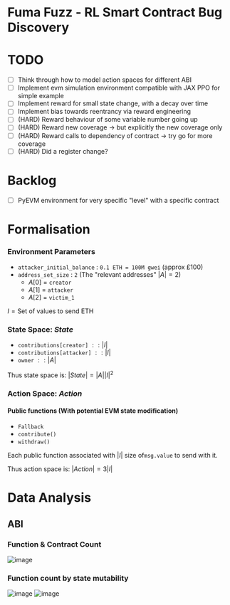 
# Fuma Fuzz - RL Smart Contract Bug Discovery


# TODO

- [ ] Think through how to model action spaces for different ABI
- [ ] Implement evm simulation environment compatible with JAX PPO for simple example
- [ ] Implement reward for small state change, with a decay over time
- [ ] Implement bias towards reentrancy via reward engineering
- [ ] (HARD) Reward behaviour of some variable number going up 
- [ ] (HARD) Reward new coverage -> but explicitly the new coverage only
- [ ] (HARD) Reward calls to dependency of contract -> try go for more coverage 
- [ ] (HARD) Did a register change?

# Backlog

- [ ] PyEVM environment for very specific "level" with a specific contract


# Formalisation


### Environment Parameters

- `attacker_initial_balance` : `0.1 ETH = 100M gwei` (approx £100)
- `address_set_size` : `2` (The "relevant addresses" $|A|=2$)
  - $A[0]$ = `creator`
  - $A[1]$ = `attacker`
  - $A[2]$ = `victim_1`
  



$I=\text{Set of values to send ETH}$


### State Space: $State$

- `contributions[creator]` $:: |I|$
- `contributions[attacker]` $:: |I|$  
- `owner` $:: |A|$

Thus state space is: $|State|= |A||I|^2$


### Action Space: $Action$

#### Public functions (With potential EVM state modification) 
- `Fallback`
- `contribute()` 
- `withdraw()`

Each public function associated with $|I|$ size of`msg.value` to send with it. 

Thus action space is: $|Action|=3|I|$


# Data Analysis 
## ABI
### Function & Contract Count
![image](https://user-images.githubusercontent.com/38335479/211324732-f329d28b-445c-4dc3-9dff-d0ccf6c8e858.png)

### Function count by state mutability
![image](https://user-images.githubusercontent.com/38335479/211325051-6007aed3-6a0e-41d7-9090-d126c20a4dda.png)
![image](https://user-images.githubusercontent.com/38335479/211325071-dc271644-941d-44f5-a1df-a9def1a22845.png)



